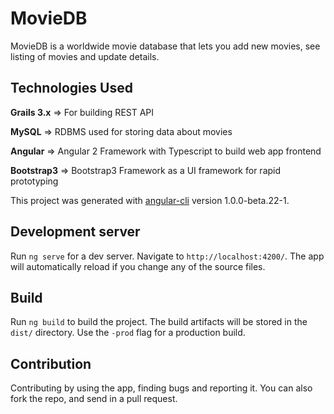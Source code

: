 # MovieDB
MovieDB is a worldwide movie database that lets you add new movies, see listing of movies and update details.

## Technologies Used

**Grails 3.x** => For building REST API

**MySQL** => RDBMS used for storing data about movies

**Angular** => Angular 2 Framework with Typescript to build web app frontend

**Bootstrap3** => Bootstrap3 Framework as a UI framework for rapid prototyping

This project was generated with [angular-cli](https://github.com/angular/angular-cli) version 1.0.0-beta.22-1.

## Development server
Run `ng serve` for a dev server. Navigate to `http://localhost:4200/`. The app will automatically reload if you change any of the source files.

## Build
Run `ng build` to build the project. The build artifacts will be stored in the `dist/` directory. Use the `-prod` flag for a production build.

## Contribution
Contributing by using the app, finding bugs and reporting it.
You can also fork the repo, and send in a pull request.

